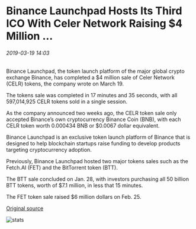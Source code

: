 # Binance Launchpad Hosts Its Third ICO With Celer Network Raising $4 Million ...

###### 2019-03-19 14:03

Binance Launchpad, the token launch platform of the major global crypto exchange Binance, has completed a $4 million sale of Celer Network (CELR) tokens, the company wrote on March 19.

The tokens sale was completed in 17 minutes and 35 seconds, with all 597,014,925 CELR tokens sold in a single session.

As the company announced two weeks ago, the CELR token sale only accepted Binance’s own cryptocurrency Binance Coin (BNB), with each CELR token worth 0.000434 BNB or $0.0067 dollar equivalent.

Binance Launchpad is an exclusive token launch platform of Binance that is designed to help blockchain startups raise funding to develop products targeting cryptocurrency adoption.

Previously, Binance Launchpad hosted two major tokens sales such as the Fetch.AI (FET) and the BitTorrent token (BTT).

The BTT sale concluded on Jan. 28, with investors purchasing all 50 billion BTT tokens, worth of $7.1 million, in less that 15 minutes.

The FET token sale raised $6 million dollars on Feb. 25.

[Original source](https://cointelegraph.com/news/binance-launchpad-hosts-its-third-ico-with-celer-network-raising-4-million)

![stats](https://c.statcounter.com/11760860/0/a89fa40b/1/ "stats")